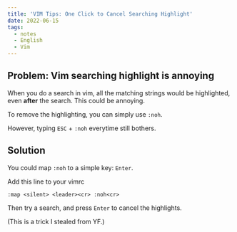```yaml
---
title: 'VIM Tips: One Click to Cancel Searching Highlight'
date: 2022-06-15
tags:
  - notes
  - English
  - Vim
---
```


## Problem: Vim searching highlight is annoying

When you do a search in vim, all the matching strings would be highlighted, even
**after** the search.  This could be annoying.

To remove the highlighting, you can simply use `:noh`.

However, typing `ESC` + `:noh` everytime still bothers.  

## Solution

You could map `:noh` to a simple key: `Enter`.

Add this line to your vimrc 

```
:map <silent> <leader><cr> :noh<cr>
```

Then try a search, and press `Enter` to cancel the highlights.




(This is a trick I stealed from YF.)
